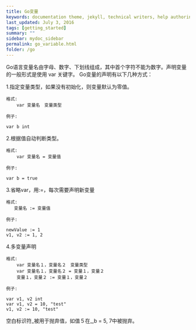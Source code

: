 ```yaml
---
title: Go变量
keywords: documentation theme, jekyll, technical writers, help authoring tools, hat replacements
last_updated: July 3, 2016
tags: [getting_started]
summary: ""
sidebar: mydoc_sidebar
permalink: go_variable.html
folder: /go
---
```


Go语言变量名由字母、数字、下划线组成，其中首个字符不能为数字。声明变量的一般形式是使用 var 关键字。
Go变量的声明有以下几种方式：

1.指定变量类型，如果没有初始化，则变量默认为零值。
  
    格式: 
        var 变量名　变量类型

    例子:

    var b int

2.根据值自动判断类型。

    格式: 
        var 变量名 = 变量值

    例子:

    var b = true

3.省略var，用:=，每次需要声明新变量

    格式: 
       变量名 := 变量值

    例子:

    newValue := 1
    v1, v2 := 1, 2 
    
4.多变量声明　　　　　

    格式:
        var 变量名１，变量名２　变量类型
        var 变量名１，变量名２ = 变量１，变量２
        变量１，变量２ := 变量１，变量２

    例子:

    var v1, v2 int
    var v1, v2 = 10, "test"
    v1, v2 := 10, "test"

空白标识符_被用于抛弃值，如值５在_,b = 5, 7中被抛弃。

